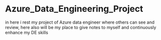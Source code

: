 # Azure_Data_Engineering_Project
in here i rest my project of Azure data engineer where others can see and review, here also will be my place to give notes to myself and continuously enhance my DE skills  
